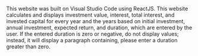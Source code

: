 This website was built on Visual Studio Code using ReactJS. This website calculates and displays investment value, interest,
total interest, and invested capital for every year and the years based on initial investment, annual investment, expected 
return, and duration, which are entered by the user. If the entered duration is zero or negative, do not display values; 
instead, it will display a paragraph containing, please enter a duration greater than zero.
